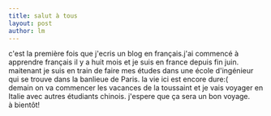 ```yaml
---
title: salut à tous 
layout: post
author: lm
---
```

<p>c'est la première fois que j'ecris un blog en français.j'ai commencé à apprendre français il y a huit mois et je suis en france depuis fin juin. maitenant je suis en train de faire mes études dans une école d'ingénieur qui se trouve dans la banlieue de Paris. la vie ici est encore dure:(<br />
demain on va commencer les vacances de la toussaint et je vais voyager en Italie avec autres étudiants chinois. j'espere que ça sera un bon voyage.<br />
à bientôt!</p>
